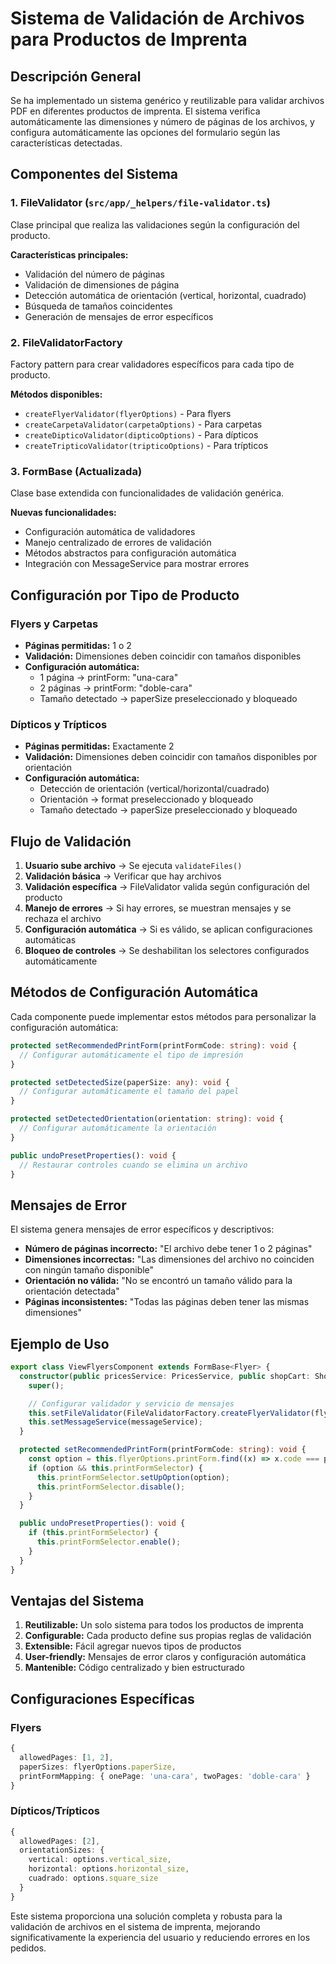 # Sistema de Validación de Archivos para Productos de Imprenta

## Descripción General

Se ha implementado un sistema genérico y reutilizable para validar archivos PDF en diferentes productos de imprenta. El sistema verifica automáticamente las dimensiones y número de páginas de los archivos, y configura automáticamente las opciones del formulario según las características detectadas.

## Componentes del Sistema

### 1. FileValidator (`src/app/_helpers/file-validator.ts`)

Clase principal que realiza las validaciones según la configuración del producto.

**Características principales:**

- Validación del número de páginas
- Validación de dimensiones de página
- Detección automática de orientación (vertical, horizontal, cuadrado)
- Búsqueda de tamaños coincidentes
- Generación de mensajes de error específicos

### 2. FileValidatorFactory

Factory pattern para crear validadores específicos para cada tipo de producto.

**Métodos disponibles:**

- `createFlyerValidator(flyerOptions)` - Para flyers
- `createCarpetaValidator(carpetaOptions)` - Para carpetas
- `createDipticoValidator(dipticoOptions)` - Para dípticos
- `createTripticoValidator(tripticoOptions)` - Para trípticos

### 3. FormBase (Actualizada)

Clase base extendida con funcionalidades de validación genérica.

**Nuevas funcionalidades:**

- Configuración automática de validadores
- Manejo centralizado de errores de validación
- Métodos abstractos para configuración automática
- Integración con MessageService para mostrar errores

## Configuración por Tipo de Producto

### Flyers y Carpetas

- **Páginas permitidas:** 1 o 2
- **Validación:** Dimensiones deben coincidir con tamaños disponibles
- **Configuración automática:**
  - 1 página → printForm: "una-cara"
  - 2 páginas → printForm: "doble-cara"
  - Tamaño detectado → paperSize preseleccionado y bloqueado

### Dípticos y Trípticos

- **Páginas permitidas:** Exactamente 2
- **Validación:** Dimensiones deben coincidir con tamaños disponibles por orientación
- **Configuración automática:**
  - Detección de orientación (vertical/horizontal/cuadrado)
  - Orientación → format preseleccionado y bloqueado
  - Tamaño detectado → paperSize preseleccionado y bloqueado

## Flujo de Validación

1. **Usuario sube archivo** → Se ejecuta `validateFiles()`
2. **Validación básica** → Verificar que hay archivos
3. **Validación específica** → FileValidator valida según configuración del producto
4. **Manejo de errores** → Si hay errores, se muestran mensajes y se rechaza el archivo
5. **Configuración automática** → Si es válido, se aplican configuraciones automáticas
6. **Bloqueo de controles** → Se deshabilitan los selectores configurados automáticamente

## Métodos de Configuración Automática

Cada componente puede implementar estos métodos para personalizar la configuración automática:

```typescript
protected setRecommendedPrintForm(printFormCode: string): void {
  // Configurar automáticamente el tipo de impresión
}

protected setDetectedSize(paperSize: any): void {
  // Configurar automáticamente el tamaño del papel
}

protected setDetectedOrientation(orientation: string): void {
  // Configurar automáticamente la orientación
}

public undoPresetProperties(): void {
  // Restaurar controles cuando se elimina un archivo
}
```

## Mensajes de Error

El sistema genera mensajes de error específicos y descriptivos:

- **Número de páginas incorrecto:** "El archivo debe tener 1 o 2 páginas"
- **Dimensiones incorrectas:** "Las dimensiones del archivo no coinciden con ningún tamaño disponible"
- **Orientación no válida:** "No se encontró un tamaño válido para la orientación detectada"
- **Páginas inconsistentes:** "Todas las páginas deben tener las mismas dimensiones"

## Ejemplo de Uso

```typescript
export class ViewFlyersComponent extends FormBase<Flyer> {
  constructor(public pricesService: PricesService, public shopCart: ShopcartService, public messageService: MessageService) {
    super();

    // Configurar validador y servicio de mensajes
    this.setFileValidator(FileValidatorFactory.createFlyerValidator(flyerOptions));
    this.setMessageService(messageService);
  }

  protected setRecommendedPrintForm(printFormCode: string): void {
    const option = this.flyerOptions.printForm.find((x) => x.code === printFormCode);
    if (option && this.printFormSelector) {
      this.printFormSelector.setUpOption(option);
      this.printFormSelector.disable();
    }
  }

  public undoPresetProperties(): void {
    if (this.printFormSelector) {
      this.printFormSelector.enable();
    }
  }
}
```

## Ventajas del Sistema

1. **Reutilizable:** Un solo sistema para todos los productos de imprenta
2. **Configurable:** Cada producto define sus propias reglas de validación
3. **Extensible:** Fácil agregar nuevos tipos de productos
4. **User-friendly:** Mensajes de error claros y configuración automática
5. **Mantenible:** Código centralizado y bien estructurado

## Configuraciones Específicas

### Flyers

```typescript
{
  allowedPages: [1, 2],
  paperSizes: flyerOptions.paperSize,
  printFormMapping: { onePage: 'una-cara', twoPages: 'doble-cara' }
}
```

### Dípticos/Trípticos

```typescript
{
  allowedPages: [2],
  orientationSizes: {
    vertical: options.vertical_size,
    horizontal: options.horizontal_size,
    cuadrado: options.square_size
  }
}
```

Este sistema proporciona una solución completa y robusta para la validación de archivos en el sistema de imprenta, mejorando significativamente la experiencia del usuario y reduciendo errores en los pedidos.
